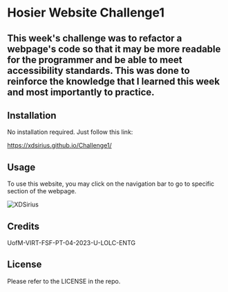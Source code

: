 # Hosier Website Challenge1

## This week's challenge was to refactor a webpage's code so that it may be more readable for the programmer and be able to meet accessibility standards. This was done to reinforce the knowledge that I learned this week and most importantly to practice.

## Installation

No installation required.
Just follow this link:

https://xdsirius.github.io/Challenge1/


## Usage
To use this website, you may click on the navigation bar to go to specific section of the webpage.

![XDSirius](/Challenge1/main/website.jpg?raw=true "Website Image")

## Credits
UofM-VIRT-FSF-PT-04-2023-U-LOLC-ENTG

## License
Please refer to the LICENSE in the repo.


